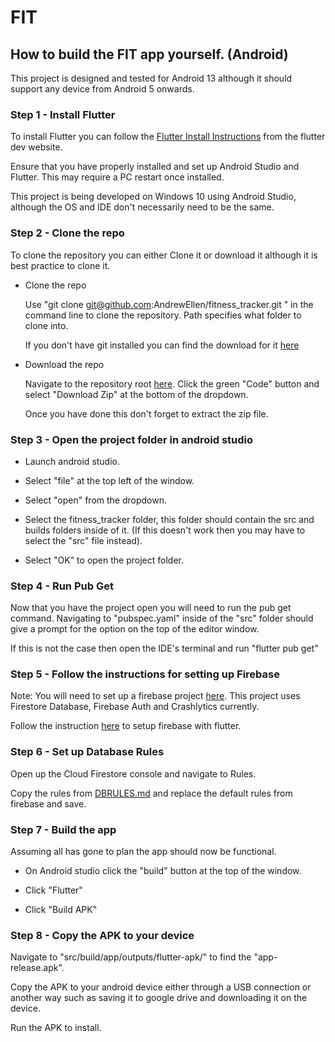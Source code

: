 # FIT

## How to build the FIT app yourself. (Android)

This project is designed and tested for Android 13 although it should support any device from Android 5 onwards.


### Step 1 - Install Flutter

To install Flutter you can follow the [Flutter Install Instructions](https://docs.flutter.dev/get-started/install) from the flutter dev website.

Ensure that you have properly installed and set up Android Studio and Flutter. This may require a PC restart once installed.

This project is being developed on Windows 10 using Android Studio, although the OS and IDE don't necessarily need to be the same.


### Step 2 - Clone the repo

To clone the repository you can either Clone it or download it although it is best practice to clone it.

- Clone the repo

  Use "git clone git@github.com:AndrewEllen/fitness_tracker.git <path>" in the command line to clone the repository. Path specifies what folder to clone into.

  If you don't have git installed you can find the download for it [here](https://git-scm.com/downloads)


- Download the repo

  Navigate to the repository root [here](https://github.com/AndrewEllen/fitness_tracker). Click the green "Code" button and select "Download Zip" at the bottom of the dropdown.

  Once you have done this don't forget to extract the zip file.


### Step 3 - Open the project folder in android studio

- Launch android studio.

- Select "file" at the top left of the window.

- Select "open" from the dropdown.

- Select the fitness_tracker folder, this folder should contain the src and builds folders inside of it. (If this doesn't work then you may have to select the "src" file instead).

- Select "OK" to open the project folder.


### Step 4 - Run Pub Get

Now that you have the project open you will need to run the pub get command. Navigating to "pubspec.yaml" inside of the "src" folder should give a prompt for the option on the top of the editor window.

If this is not the case then open the IDE's terminal and run "flutter pub get"


### Step 5 - Follow the instructions for setting up Firebase

Note: You will need to set up a firebase project [here](https://firebase.google.com/). This project uses Firestore Database, Firebase Auth and Crashlytics currently.

Follow the instruction [here](https://firebase.google.com/docs/flutter/setup?platform=android) to setup firebase with flutter.


### Step 6 - Set up Database Rules

Open up the Cloud Firestore console and navigate to Rules.

Copy the rules from [DBRULES.md](DBRULES.md) and replace the default rules from firebase and save.


### Step 7 - Build the app

Assuming all has gone to plan the app should now be functional.

- On Android studio click the "build" button at the top of the window.

- Click "Flutter"

- Click "Build APK"


### Step 8 - Copy the APK to your device

Navigate to "src/build/app/outputs/flutter-apk/" to find the "app-release.apk".

Copy the APK to your android device either through a USB connection or another way such as saving it to google drive and downloading it on the device.

Run the APK to install.
